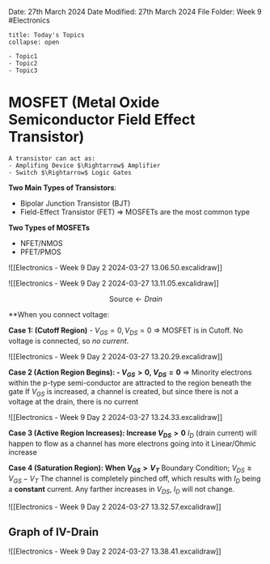 Date: 27th March 2024
Date Modified: 27th March 2024
File Folder: Week 9
#Electronics

```ad-abstract
title: Today's Topics
collapse: open

- Topic1
- Topic2
- Topic3

```

# MOSFET (Metal Oxide Semiconductor Field Effect Transistor)

```ad-summary
A transistor can act as:
- Amplifing Device $\Rightarrow$ Amplifier
- Switch $\Rightarrow$ Logic Gates
```

**Two Main Types of Transistors**:
- Bipolar Junction Transistor (BJT)
- Field-Effect Transistor (FET) $\Rightarrow$ MOSFETs are the most common type

**Two Types of MOSFETs**
- NFET/NMOS
- PFET/PMOS

![[Electronics - Week 9 Day 2 2024-03-27 13.06.50.excalidraw]]

![[Electronics - Week 9 Day 2 2024-03-27 13.11.05.excalidraw]]

$$\mbox{Source} \leftarrow Drain$$

**When you connect voltage:



**Case 1: (Cutoff Region)** - $V_{GS} = 0, V_{DS} = 0$
$\Rightarrow$ MOSFET is in Cutoff. No voltage is connected, so *no current*.

![[Electronics - Week 9 Day 2 2024-03-27 13.20.29.excalidraw]]

**Case 2 (Action Region Begins): - $V_{GS}>0$, $V_{DS} = 0$**
$\Rightarrow$ Minority electrons within the p-type semi-conductor are attracted to the region beneath the gate
If $V_{GS}$ is increased, a channel is created, but since there is not a voltage at the drain, there is no current

![[Electronics - Week 9 Day 2 2024-03-27 13.24.33.excalidraw]]

**Case 3 (Active Region Increases): Increase $V_{DS}>0$**
$I_D$ (drain current) will happen to flow as a channel has more electrons going into it
Linear/Ohmic increase

**Case 4 (Saturation Region): When $V_{GS} > V_T$**
Boundary Condition; $V_{DS} \ge V_{GS}-V_T$
The channel is completely pinched off, which results with $I_D$ being a **constant** current.
Any farther increases in $V_{DS}$, $I_D$ will not change.

![[Electronics - Week 9 Day 2 2024-03-27 13.32.57.excalidraw]]

## Graph of IV-Drain

![[Electronics - Week 9 Day 2 2024-03-27 13.38.41.excalidraw]]

